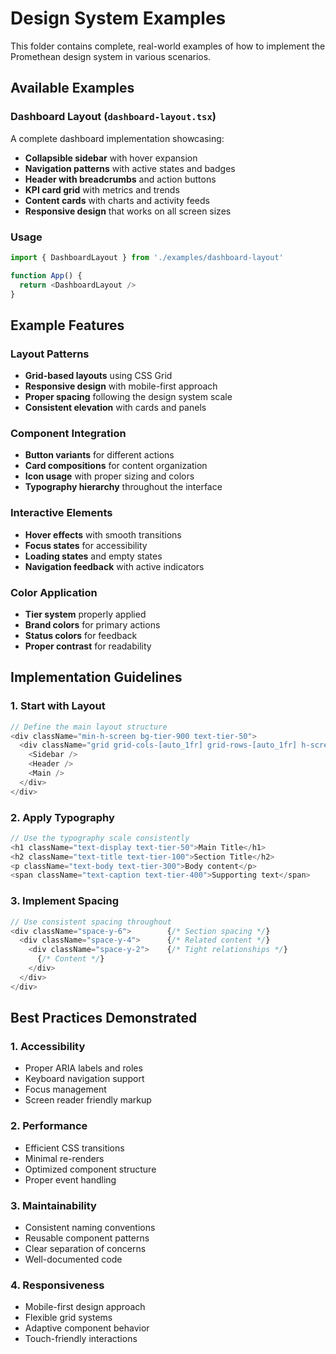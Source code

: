 # Design System Examples

This folder contains complete, real-world examples of how to implement the Promethean design system in various scenarios.

## Available Examples

### Dashboard Layout (`dashboard-layout.tsx`)
A complete dashboard implementation showcasing:
- **Collapsible sidebar** with hover expansion
- **Navigation patterns** with active states and badges
- **Header with breadcrumbs** and action buttons
- **KPI card grid** with metrics and trends
- **Content cards** with charts and activity feeds
- **Responsive design** that works on all screen sizes

### Usage
```typescript
import { DashboardLayout } from './examples/dashboard-layout'

function App() {
  return <DashboardLayout />
}
```

## Example Features

### Layout Patterns
- **Grid-based layouts** using CSS Grid
- **Responsive design** with mobile-first approach
- **Proper spacing** following the design system scale
- **Consistent elevation** with cards and panels

### Component Integration
- **Button variants** for different actions
- **Card compositions** for content organization
- **Icon usage** with proper sizing and colors
- **Typography hierarchy** throughout the interface

### Interactive Elements
- **Hover effects** with smooth transitions
- **Focus states** for accessibility
- **Loading states** and empty states
- **Navigation feedback** with active indicators

### Color Application
- **Tier system** properly applied
- **Brand colors** for primary actions
- **Status colors** for feedback
- **Proper contrast** for readability

## Implementation Guidelines

### 1. Start with Layout
```typescript
// Define the main layout structure
<div className="min-h-screen bg-tier-900 text-tier-50">
  <div className="grid grid-cols-[auto_1fr] grid-rows-[auto_1fr] h-screen">
    <Sidebar />
    <Header />
    <Main />
  </div>
</div>
```

### 2. Apply Typography
```typescript
// Use the typography scale consistently
<h1 className="text-display text-tier-50">Main Title</h1>
<h2 className="text-title text-tier-100">Section Title</h2>
<p className="text-body text-tier-300">Body content</p>
<span className="text-caption text-tier-400">Supporting text</span>
```

### 3. Implement Spacing
```typescript
// Use consistent spacing throughout
<div className="space-y-6">        {/* Section spacing */}
  <div className="space-y-4">      {/* Related content */}
    <div className="space-y-2">    {/* Tight relationships */}
      {/* Content */}
    </div>
  </div>
</div>
```

## Best Practices Demonstrated

### 1. Accessibility
- Proper ARIA labels and roles
- Keyboard navigation support
- Focus management
- Screen reader friendly markup

### 2. Performance
- Efficient CSS transitions
- Minimal re-renders
- Optimized component structure
- Proper event handling

### 3. Maintainability
- Consistent naming conventions
- Reusable component patterns
- Clear separation of concerns
- Well-documented code

### 4. Responsiveness
- Mobile-first design approach
- Flexible grid systems
- Adaptive component behavior
- Touch-friendly interactions 
